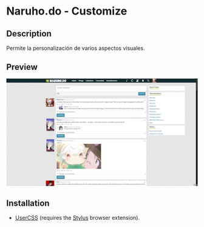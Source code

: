 # Naruho.do - Customize

## Description

Permite la personalización de varios aspectos visuales.

## Preview

![Preview](preview.png)

## Installation

- [UserCSS](./naruho.do-customize.user.css) (requires the [Stylus](https://github.com/openstyles/stylus#releases) browser extension).